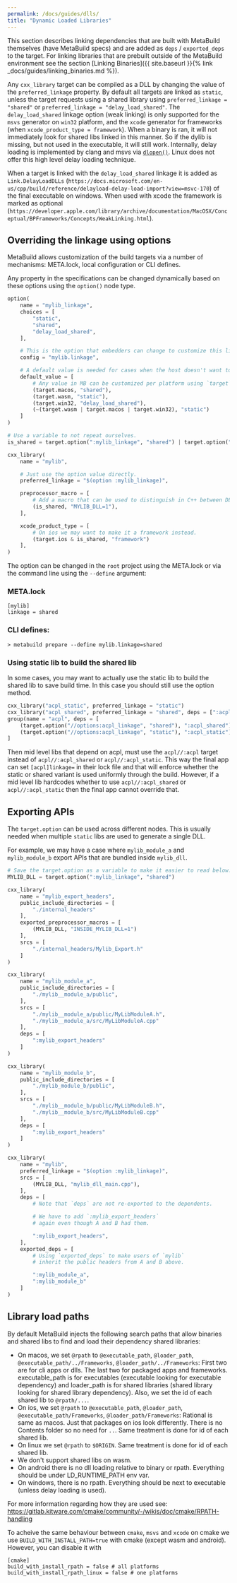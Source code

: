 ```yaml
---
permalink: /docs/guides/dlls/
title: "Dynamic Loaded Libraries"
---
```


This section describes linking dependencies that are built with MetaBuild themselves (have MetaBuild specs) and are added as `deps` / `exported_deps` to the target. For linking libraries that are prebuilt outside of the MetaBuild environment see the section [Linking Binaries]({{ site.baseurl }}{% link _docs/guides/linking_binaries.md %}).

Any `cxx_library` target can be compiled as a DLL by changing the value of the `preferred_linkage` property. By default all targets are linked as `static`, unless the target requests using a shared library using `preferred_linkage = "shared"` or `preferred_linkage = "delay_load_shared"`.
The `delay_load_shared` linkage option (weak linking) is only supported for the `msvs` generator on `win32` platform, and the `xcode` generator for frameworks (when `xcode_product_type = framework`). When a binary is ran, it will not immediately look for shared libs linked in this manner. So if the dylib is missing, but not used in the executable, it will still work. Internally, delay loading is implemented by clang and msvs via [`dlopen()`](https://stackoverflow.com/a/23404579). Linux does not offer this high level delay loading technique.

When a target is linked with the `delay_load_shared` linkage it is added as `Link.DelayLoadDLLs` (`https://docs.microsoft.com/en-us/cpp/build/reference/delayload-delay-load-import?view=msvc-170`) of the final executable on windows. When used with xcode the framework is marked as optional (`https://developer.apple.com/library/archive/documentation/MacOSX/Conceptual/BPFrameworks/Concepts/WeakLinking.html`).

## Overriding the linkage using options

MetaBuild allows customization of the build targets via a number of mechanisms: META.lock, local configuration or CLI defines.

Any property in the specifications can be changed dynamically based on these options using the `option()` node type.

```python
option(
    name = "mylib_linkage",
    choices = [
        "static",
        "shared",
        "delay_load_shared",
    ],

    # This is the option that embedders can change to customize this library.
    config = "mylib.linkage",

    # A default value is needed for cases when the host doesn't want to change the type.
    default_value = [
        # Any value in MB can be customized per platform using `target` filters.
        (target.macos, "shared"),
        (target.wasm, "static"),
        (target.win32, "delay_load_shared"),
        (~(target.wasm | target.macos | target.win32), "static")
    ]
)

# Use a variable to not repeat ourselves.
is_shared = target.option(":mylib_linkage", "shared") | target.option(":mylib_linkage", "delay_load_shared")

cxx_library(
    name = "mylib",

    # Just use the option value directly.
    preferred_linkage = "$(option :mylib_linkage)",

    preprocessor_macro = [
        # Add a macro that can be used to distinguish in C++ between DLL or static.
        (is_shared, "MYLIB_DLL=1"),
    ],

    xcode_product_type = [
        # On ios we may want to make it a framework instead.
        (target.ios & is_shared, "framework")
    ],
)
```

The option can be changed in the `root` project using the META.lock or via the command line using the `--define` argument:

### META.lock

```
[mylib]
linkage = shared
```

### CLI defines:

```shell
> metabuild prepare --define mylib.linkage=shared
```

### Using static lib to build the shared lib

In some cases, you may want to actually use the static lib to build the shared lib to save build time. In this case you should still use the option method.
```python
cxx_library("acpl_static", preferred_linkage = "static")
cxx_library("acpl_shared", preferred_linkage = "shared", deps = [":acpl_static"])
group(name = "acpl", deps = [
    (target.option("//options:acpl_linkage", "shared"), ":acpl_shared"), 
    (target.option("//options:acpl_linkage", "static"), ":acpl_static"), 
]
```
Then mid level libs that depend on acpl, must use the `acpl//:acpl` target instead of `acpl//:acpl_shared` or `acpl//:acpl_static`.
This way the final app can set `[acpl]linkage=` in their lock file and that will enforce whether the static or shared variant is used uniformly through the build. However, if a mid level lib hardcodes whether to use `acpl//:acpl_shared` or `acpl//:acpl_static` then the final app cannot override that.

## Exporting APIs

The `target.option` can be used across different nodes. This is usually needed when multiple `static` libs are used to generate a single DLL.

For example, we may have a case where `mylib_module_a` and `mylib_module_b` export APIs that are bundled inside `mylib_dll`.

```python
# Save the target.option as a variable to make it easier to read below.
MYLIB_DLL = target.option(":mylib_linkage", "shared")

cxx_library(
    name = "mylib_export_headers",
    public_include_directories = [
        "./internal_headers"
    ],
    exported_preprocessor_macros = [
        (MYLIB_DLL, "INSIDE_MYLIB_DLL=1")
    ],
    srcs = [
        "./internal_headers/Mylib_Export.h"
    ]
)

cxx_library(
    name = "mylib_module_a",
    public_include_directories = [
        "./mylib__module_a/public",
    ],
    srcs = [
        "./mylib__module_a/public/MyLibModuleA.h",
        "./mylib__module_a/src/MyLibModuleA.cpp"
    ],
    deps = [
        ":mylib_export_headers"
    ]
)

cxx_library(
    name = "mylib_module_b",
    public_include_directories = [
        "./mylib_module_b/public",
    ],
    srcs = [
        "./mylib__module_b/public/MyLibModuleB.h",
        "./mylib__module_b/src/MyLibModuleB.cpp"
    ],
    deps = [
        ":mylib_export_headers"
    ]
)

cxx_library(
    name = "mylib",
    preferred_linkage = "$(option :mylib_linkage)",
    srcs = [
        (MYLIB_DLL, "mylib_dll_main.cpp"),
    ],
    deps = [
        # Note that `deps` are not re-exported to the dependents.

        # We have to add `:mylib_export_headers`
        # again even though A and B had them.

        ":mylib_export_headers",
    ],
    exported_deps = [
        # Using `exported_deps` to make users of `mylib`
        # inherit the public headers from A and B above.

        ":mylib_module_a",
        ":mylib_module_b"
    ]
)
```


## Library load paths

By default MetaBuild injects the following search paths that allow binaries and shared libs to find and load their dependency shared libraries:

- On macos, we set `@rpath` to `@executable_path`, `@loader_path`, `@executable_path/../Frameworks`, `@loader_path/../Frameworks`: First two are for cli apps or dlls. The last two for packaged apps and frameworks. executable_path is for executables (executable looking for executable dependency) and loader_path is for shared libraries (shared library looking for shared library dependency). Also, we set the id of each shared lib to `@rpath/...`.
- On ios, we set `@rpath` to `@executable_path`, `@loader_path`, `@executable_path/Frameworks`, `@loader_path/Frameworks`: Rational is same as macos. Just that packages on ios look differently. There is no Contents folder so no need for `..`. Same treatment is done for id of each shared lib.
- On linux we set `@rpath` to `$ORIGIN`.  Same treatment is done for id of each shared lib.
- We don't support shared libs on wasm.
- On android there is no dll loading relative to binary or rpath. Everything should be under LD_RUNTIME_PATH env var.
- On windows, there is no rpath. Everything should be next to executable (unless delay loading is used).

For more information regarding how they are used see:
https://gitlab.kitware.com/cmake/community/-/wikis/doc/cmake/RPATH-handling

To acheive the same behaviour between `cmake`, `msvs` and `xcode` on cmake we use `BUILD_WITH_INSTALL_PATH=true` with cmake (except wasm and android). However, you can disable it with
```
[cmake]
build_with_install_rpath = false # all platforms
build_with_install_rpath_linux = false # one platforms
```
